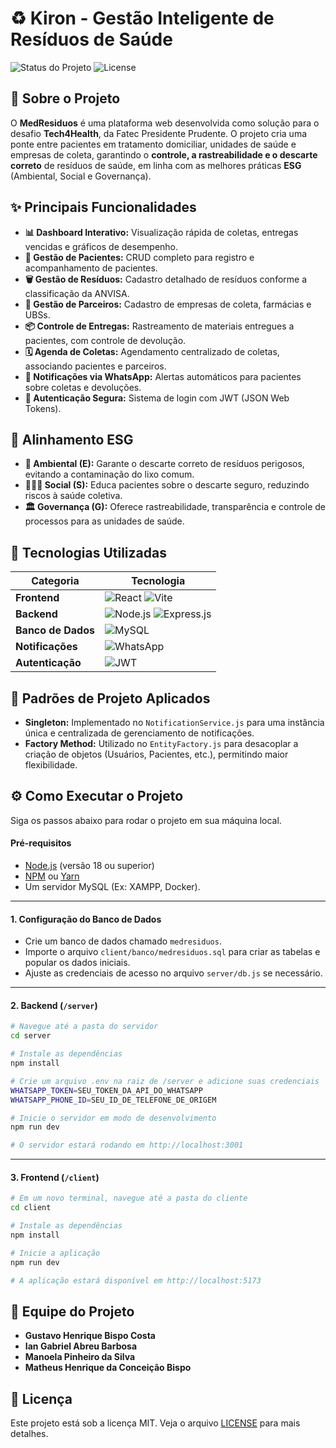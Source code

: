 # ♻️ Kiron - Gestão Inteligente de Resíduos de Saúde

![Status do Projeto](https://img.shields.io/badge/status-concluído-brightgreen.svg)
![License](https://img.shields.io/badge/license-MIT-blue.svg)

## 📄 Sobre o Projeto

O **MedResiduos** é uma plataforma web desenvolvida como solução para o desafio **Tech4Health**, da Fatec Presidente Prudente. O projeto cria uma ponte entre pacientes em tratamento domiciliar, unidades de saúde e empresas de coleta, garantindo o **controle, a rastreabilidade e o descarte correto** de resíduos de saúde, em linha com as melhores práticas **ESG** (Ambiental, Social e Governança).

## ✨ Principais Funcionalidades

- **📊 Dashboard Interativo:** Visualização rápida de coletas, entregas vencidas e gráficos de desempenho.
- **👥 Gestão de Pacientes:** CRUD completo para registro e acompanhamento de pacientes.
- **🗑️ Gestão de Resíduos:** Cadastro detalhado de resíduos conforme a classificação da ANVISA.
- **🤝 Gestão de Parceiros:** Cadastro de empresas de coleta, farmácias e UBSs.
- **📦 Controle de Entregas:** Rastreamento de materiais entregues a pacientes, com controle de devolução.
- **🗓️ Agenda de Coletas:** Agendamento centralizado de coletas, associando pacientes e parceiros.
- **📱 Notificações via WhatsApp:** Alertas automáticos para pacientes sobre coletas e devoluções.
- **🔐 Autenticação Segura:** Sistema de login com JWT (JSON Web Tokens).

## 🌱 Alinhamento ESG

- **🌳 Ambiental (E):** Garante o descarte correto de resíduos perigosos, evitando a contaminação do lixo comum.
- **🧑‍🤝‍🧑 Social (S):** Educa pacientes sobre o descarte seguro, reduzindo riscos à saúde coletiva.
- **🏛️ Governança (G):** Oferece rastreabilidade, transparência e controle de processos para as unidades de saúde.

## 🚀 Tecnologias Utilizadas

| Categoria   | Tecnologia                                                                                                                                                                                                                                  |
|-------------|---------------------------------------------------------------------------------------------------------------------------------------------------------------------------------------------------------------------------------------------|
| **Frontend** | ![React](https://img.shields.io/badge/React-20232A?style=for-the-badge&logo=react&logoColor=61DAFB) ![Vite](https://img.shields.io/badge/Vite-646CFF?style=for-the-badge&logo=vite&logoColor=white)                                             |
| **Backend** | ![Node.js](https://img.shields.io/badge/Node.js-339933?style=for-the-badge&logo=nodedotjs&logoColor=white) ![Express.js](https://img.shields.io/badge/Express.js-000000?style=for-the-badge&logo=express&logoColor=white)                      |
| **Banco de Dados** | ![MySQL](https://img.shields.io/badge/MySQL-4479A1?style=for-the-badge&logo=mysql&logoColor=white)                                                                                                                                       |
| **Notificações** | ![WhatsApp](https://img.shields.io/badge/WhatsApp-25D366?style=for-the-badge&logo=whatsapp&logoColor=white)                                                                                                                               |
| **Autenticação** | ![JWT](https://img.shields.io/badge/JWT-000000?style=for-the-badge&logo=jsonwebtokens&logoColor=white)                                                                                                                                         |

## 📐 Padrões de Projeto Aplicados
- **Singleton:** Implementado no `NotificationService.js` para uma instância única e centralizada de gerenciamento de notificações.
- **Factory Method:** Utilizado no `EntityFactory.js` para desacoplar a criação de objetos (Usuários, Pacientes, etc.), permitindo maior flexibilidade.

## ⚙️ Como Executar o Projeto

Siga os passos abaixo para rodar o projeto em sua máquina local.

#### **Pré-requisitos**
-   [Node.js](https://nodejs.org/en/) (versão 18 ou superior)
-   [NPM](https://www.npmjs.com/) ou [Yarn](https://yarnpkg.com/)
-   Um servidor MySQL (Ex: XAMPP, Docker).

---

#### **1. Configuração do Banco de Dados**
-   Crie um banco de dados chamado `medresiduos`.
-   Importe o arquivo `client/banco/medresiduos.sql` para criar as tabelas e popular os dados iniciais.
-   Ajuste as credenciais de acesso no arquivo `server/db.js` se necessário.

---

#### **2. Backend (`/server`)**
```bash
# Navegue até a pasta do servidor
cd server

# Instale as dependências
npm install

# Crie um arquivo .env na raiz de /server e adicione suas credenciais
WHATSAPP_TOKEN=SEU_TOKEN_DA_API_DO_WHATSAPP
WHATSAPP_PHONE_ID=SEU_ID_DE_TELEFONE_DE_ORIGEM

# Inicie o servidor em modo de desenvolvimento
npm run dev

# O servidor estará rodando em http://localhost:3001
```

---

#### **3. Frontend (`/client`)**
```bash
# Em um novo terminal, navegue até a pasta do cliente
cd client

# Instale as dependências
npm install

# Inicie a aplicação
npm run dev

# A aplicação estará disponível em http://localhost:5173
```

## 👥 Equipe do Projeto

-   **Gustavo Henrique Bispo Costa**
-   **Ian Gabriel Abreu Barbosa**
-   **Manoela Pinheiro da Silva**
-   **Matheus Henrique da Conceição Bispo**

## 📜 Licença

Este projeto está sob a licença MIT. Veja o arquivo [LICENSE](LICENSE) para mais detalhes.
